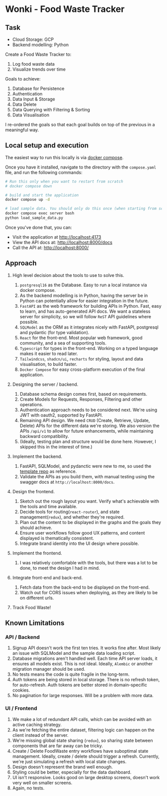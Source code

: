 # Wonki - Food Waste Tracker

## Task
- Cloud Storage: GCP
- Backend modelling: Python

Create a Food Waste Tracker to: 
1. Log food waste data
2. Visualize trends over time

Goals to achieve: 
1. Database for Persistence
2. Authentication 
3. Data Input & Storage
4. Data Delete
5. Data Querying with Filtering & Sorting
6. Data Visualisation

I re-ordered the goals so that each goal builds on top of the previous in a meaningful way.

## Local setup and execution

The easiest way to run this locally is via [docker compose](https://docs.docker.com/compose/). 

Once you have it installed, navigate to the directory with the `compose.yaml` file, and run the following commands:
```bash
# Run this only when you want to restart from scratch
# docker compose down

# build and start the application
docker compose up -d

# load sample data. You should only do this once (when starting from scratch)
docker compose exec server bash
python load_sample_data.py
```

Once you've done that, you can:
- Visit the application at [http://localhost:4173](http://localhost:4173)
- View the API docs at: [http://localhost:8000/docs](http://localhost:8000/docs)
- Call the API at: [http://localhost:8000/](http://localhost:8000/)


## Approach

1. High level decision about the tools to use to solve this. 
    1. `postgresql16` as the Database. Easy to run a local instance via docker compose.
    2. As the backend modelling is in Python, having the server be in Python can potentially allow for easier integration in the future.
    3. `FastAPI` as the web framework for building APIs in Python. Fast, easy to learn, and has auto-generated API docs. 
        We want a stateless server for simplicity, so we will follow `ReST` API guidelines where possible.
    4. `SQLModel` as the ORM as it integrates nicely with FastAPI, postgresql and pydantic (for type validation).
    5. `React` for the front-end. Most popular web framework, good community, and a sea of supporting tools. 
    6. `Typescript` for types in the front-end. Working on a typed language makes it easier to read later.
    7. `Tailwindcss`, `shadcn/ui`, `recharts` for styling, layout and data visualisation, to build faster.
    8. `Docker Compose` for easy cross-platform execution of the final application. 

2. Designing the server / backend.
    1. Database schema design comes first, based on requirements. 
    2. Create Models for Requests, Responses, Filtering and other operations.
    3. Authentication approach needs to be considered next. We're using JWT with oauth2, supported by FastAPI.
    4. Remaining API design. We need `CRUD` (Create, Retrieve, Update, Delete) APIs for the different data we're storing.
       We also version the APIs `/api/v1` to allow for future enhancements, while maintaining backward compatibility.
    5. (Ideally, testing plan and structure would be done here. However, I skipped this in the interest of time.) 

3. Implement the backend. 
    1. FastAPI, SQLModel, and pydanctic were new to me, so used the [template repo](https://github.com/fastapi/full-stack-fastapi-template) as reference.
    2. Validate the APIs as you build them, with manual testing using the swagger docs at `http://localhost:8000/docs`.

4. Design the frontend.
    1. Sketch out the rough layout you want. Verify what's achievable with the tools and time available.
    2. Decide tools for routing(`react-router`), and state management(`redux`), and whether they're required.
    3. Plan out the content to be displayed in the graphs and the goals they should achieve.
    4. Ensure user workflows follow good UX patterns, and content displayed is thematically consistent.
    5. Integrate brand identity into the UI design where possible.

5. Implement the frontend. 
    1. I was relatively comfortable with the tools, but there was a lot to be done, to meet the design I had in mind. 

6. Integrate front-end and back-end.
    1. Fetch data from the back-end to be displayed on the front-end.
    2. Watch out for CORS issues when deploying, as they are likely to be on different urls. 


7. Track Food Waste!
    

## Known Limitations

### API / Backend
1. Signup API doesn't work the first ten tries. It works fine after. Most likely an issue with SQLModel and the sample data loading script.
2. Database migrations aren't handled well. Each time API server loads, it ensures all models exist. This is not ideal. Ideally, `Alembic` or another migration manager should be used.
3. No tests means the code is quite fragile in the long-term.
4. Auth tokens are being stored in local storage. There is no refresh token, for auto-refresh. Auth tokens are better stored in domain-specific cookies.
5. No pagination for large responses. Will be a problem with more data.

### UI / Frontend
1. We make a lot of redundant API calls, which can be avoided with an active caching strategy. 
2. As we're fetching the entire dataset, filtering logic can happen on the client instead of the server.
3. We're missing global state sharing (`redux`), so sharing state between components that are far away can be tricky.
4. Create / Delete FoodWaste entry workflows have suboptimal state management. Ideally, create / delete should trigger a refresh. 
   Currently, we're just simulating a refresh with local state changes. 
5. Design doesn't represent the brand well enough. 
6. Styling could be better, especially for the data dashboard.
7. UI isn't responsive. Looks good on large desktop screens, doesn't work very well on smaller screens.
8. Again, no tests. 



